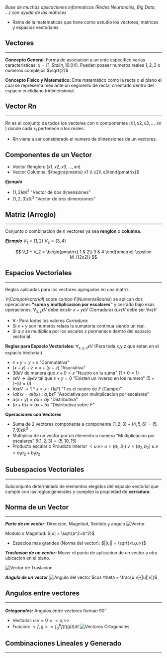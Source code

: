 *Base de muchas apilcaciones informaticas (Redes Neuronales, Big Data, ...) con ayuda de las matrices* 
- Rama de la matematicas que tiene como estudio los vectores, matrices y espacios vectoriales. 


## Vectores
---
**Concepto General**: Forma de asociacion a un ente especifico varias caracteristicas:  $x=[1, Stalin, 10.04]$. Pueden poseer numeros reales $1,2,3$ o numeros complejos $\sqrt{2}$ 

**Concepto Fisico y Matematico:** Ente matemático como la recta o el plano el cual se representa mediante un segmento de recta, orientado dentro del espacio euclidiano tridimensional.


## Vector Rn
---
$Rn$ es el conjunto de todos los vectores con $n$ componentes ($x1,x2,x3,...,xn$ ) donde cada $x_i$ pertenece a los reales.
- $Rn$ viene a ser considerado el numero de dimensiones de un vectores.

## Componentes de un Vector
- Vector Renglon: ($x1,x2,x3,...,xn$) 
- Vector Columna: $\begin{pmatrix} x1 \\ x2\\ x3\end{pmatrix}$

***Ejemplo*** 
- $(1,2) \epsilon \mathbb{R}^2$  "Vector de dos dimensiones"
- $(1,2,3) \epsilon  \mathbb{R}^3$  "Vector de tres dimensiones"


## Matriz (Arreglo)
---
Conjunto o combinacion de $n$ vectores ya sea **renglon** o **columna**.

***Ejemplo*** 
$V_1 = (1,2)$ 
$V_2 = (3,4)$ 

$$
V_1 + V_2 = \begin{pmatrix} 1 & 2\\  3 & 4 \end{pmatrix} \epsilon M_{(2x2)}
$$ 

## Espacios Vectoriales
---
Reglas aplicadas para los vectores agregados en una matriz.

$V (Campo Vectorial)$ sobre campo $F (Numeros Reales)$ se aplican dos operaciones **"suma y multiplicacion por escalares"** y cerrado bajo esas operaciones.
$\forall_{x,y} \epsilon V$ debe existir $x+y \epsilon V$ (Cerradura)
$a.x \epsilon V$ debe ser $\forall x \epsilon V$
- $\forall$ : Para todos los valores
*Cerradura*: 
- Si $x+y$ son numeros relaes la sumatoria continua siendo un real.
- Si $a.x$ se multiplica por los escales $x$ permanece dentro del espacio vectorial.

**Reglas para Espacio Vectoriales:**
$\forall_{x,y,z} \epsilon {V}$ (Para toda x,y,z que estan en el espacio Vectorial)

-  $x+y = y+x$ "Conmutativa"
- $(x+y)+z = x+(y+z)$ "Asociativa"
- $\exists 0 \epsilon V$ de manera que $x+0 = x$ "Neutro en la suma" ($1+0 =1$)
- $x \epsilon V \rightarrow \exists y \epsilon V$ tal que $x+y=0$  "Existen un inverso en los numero" ($5+(-5)=0$)
- $\forall x \epsilon V \rightarrow 1*x=x : (1 \epsilon F)$ "$1$ es el neutro de $F$ (Campo)"
- $(ab)x=a(bx) : a,b \epsilon F$ "Asociativa por multiplicacion por escalares"
- $a(x+y)=ax+ay$ "Distributiva"
- $(a+b)x = ax+bx$ "Distributiva sobre $F$"

**Operaciones con Vectores**
- Suma de 2 vectores componente a componente
$(1,2,3) + (4,5,6) = (5,7,9) \epsilon \mathbb{R}^3$
- Multiplica de un vector por un elemento o numero "Multiplicacion por escalares"
$5(1,2,3) = (5,10,15)$
- Producto escalar o Proudcto Interior $<u.v>$
$u = (a_1,b_1)$
$v=(a_2,b_2)$ 
$u.v=a_1a_2+b_1b_2$ 
## Subespacios Vectoriales
---
Subconjunto determinado de elementos elegidos del espacio vectorial que cumple con las reglas generales y cumplen la propiedad de **cerradura**.

## Norma de un Vector 
--- 
***Parte de un vector:*** Direccion, Magnitud, Sentido y angulo
![Vector](https://upload.wikimedia.org/wikipedia/commons/thumb/c/c4/Vector_00.svg/1024px-Vector_00.svg.png)

Modulo o Magnitud: $|u| = \sqrt{a^2+b^2}$ 
- Espacios mas grandes (Norma del vector): $||u|| = \sqrt{<u,u>}$ 

***Traslacion de un vector:*** Mover el punto de aplicacion de un vector a otra ubicacion en el plano.

![Vector de Traslacion](https://economipedia.com/wp-content/uploads/Captura-de-pantalla-2022-01-08-a-les-12.50.35.png)

***Angulo de un vector***
![Angulo del vector](https://miprofe.com/wp-content/uploads/2016/03/angulo-entre-dos-vectores.png)
$cos \theta = \frac{u.v}{|u||v|}$

## Angulos entre vectores
---
***Ortogonales:*** Angulos entre vectores forman $90^{\circ}$ 
- Vectorial: $u.v=0=<u,v>$
- Funcion: $<f,g> = \int_{a}^{b} f(t)g(t)dt$
![Vectores Ortogonales](https://miprofe.com/wp-content/uploads/2016/03/vectoresortogonales.png)


## Combinaciones Lineales y Generado
---
